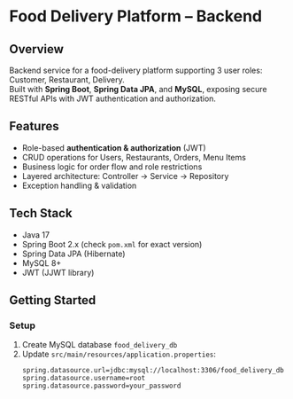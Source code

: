 # Food Delivery Platform – Backend

## Overview
Backend service for a food-delivery platform supporting 3 user roles: Customer, Restaurant, Delivery.  
Built with **Spring Boot**, **Spring Data JPA**, and **MySQL**, exposing secure RESTful APIs with JWT authentication and authorization.

## Features
- Role-based **authentication & authorization** (JWT)
- CRUD operations for Users, Restaurants, Orders, Menu Items
- Business logic for order flow and role restrictions
- Layered architecture: Controller → Service → Repository
- Exception handling & validation

## Tech Stack
- Java 17
- Spring Boot 2.x (check `pom.xml` for exact version)
- Spring Data JPA (Hibernate)
- MySQL 8+
- JWT (JJWT library)

## Getting Started

### Setup
1. Create MySQL database `food_delivery_db`
2. Update `src/main/resources/application.properties`:
   ```properties
   spring.datasource.url=jdbc:mysql://localhost:3306/food_delivery_db
   spring.datasource.username=root
   spring.datasource.password=your_password
